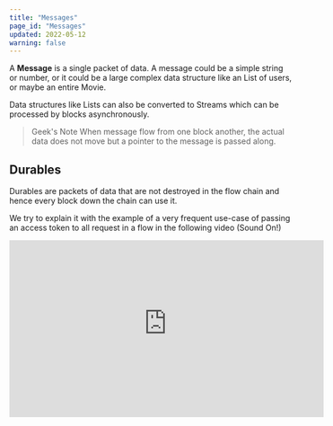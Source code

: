 ```yaml
---
title: "Messages"
page_id: "Messages"
updated: 2022-05-12
warning: false
---
```


A **Message** is a single packet of data. A message could be a simple string or number, or it could be a large complex data structure like an List of users, or maybe an entire Movie.

Data structures like Lists can also be converted to Streams which can be processed by blocks asynchronously.

> Geek's Note
> When message flow from one block another, the actual data does not move but a pointer to the message is passed along.

## Durables

Durables are packets of data that are not destroyed in the flow chain and hence every block down the chain can use it.

We try to explain it with the example of a very frequent use-case of passing an access token to all request in a flow in the following video (Sound On!)

<iframe width="560" height="315" src="https://user-images.githubusercontent.com/28357106/146499557-852de690-ff5d-476b-a827-32bfda2a8d2f.mp4" title="Video player" frameborder="0" allow="accelerometer; autoplay; clipboard-write; encrypted-media; gyroscope; picture-in-picture" allowfullscreen></iframe>
